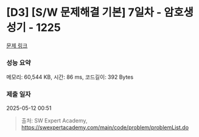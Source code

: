 # [D3] [S/W 문제해결 기본] 7일차 - 암호생성기 - 1225 

[문제 링크](https://swexpertacademy.com/main/code/problem/problemDetail.do?contestProbId=AV14uWl6AF0CFAYD) 

### 성능 요약

메모리: 60,544 KB, 시간: 86 ms, 코드길이: 392 Bytes

### 제출 일자

2025-05-12 00:51



> 출처: SW Expert Academy, https://swexpertacademy.com/main/code/problem/problemList.do